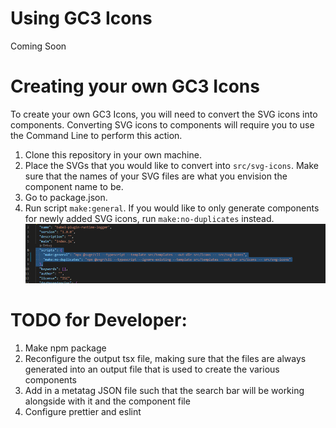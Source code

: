 # Using GC3 Icons
Coming Soon

# Creating your own GC3 Icons
To create your own GC3 Icons, you will need to convert the SVG icons into components. Converting SVG icons to components will require you to use the Command Line to perform this action.

1. Clone this repository in your own machine.
2. Place the SVGs that you would like to convert into `src/svg-icons`. Make sure that the names of your SVG files are what you envision the component name to be.
3. Go to package.json.
4. Run script `make:general`. If you would like to only generate components for newly added SVG icons, run `make:no-duplicates` instead.
![Run Script](script-run.png)

# TODO for Developer:
1. Make npm package
2. Reconfigure the output tsx file, making sure that the files are always generated into an output file that is used to create the various components
3. Add in a metatag JSON file such that the search bar will be working alongside with it and the component file
4. Configure prettier and eslint
